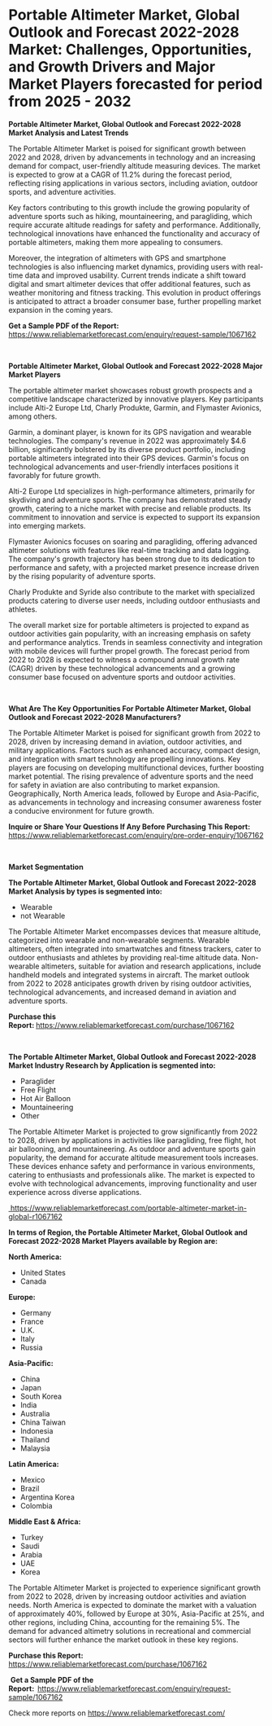 <p><h1>Portable Altimeter Market, Global Outlook and Forecast 2022-2028 Market: Challenges, Opportunities, and Growth Drivers and Major Market Players forecasted for period from 2025 - 2032</h1></p><p><strong>Portable Altimeter Market, Global Outlook and Forecast 2022-2028 Market Analysis and Latest Trends</strong></p>
<p><p>The Portable Altimeter Market is poised for significant growth between 2022 and 2028, driven by advancements in technology and an increasing demand for compact, user-friendly altitude measuring devices. The market is expected to grow at a CAGR of 11.2% during the forecast period, reflecting rising applications in various sectors, including aviation, outdoor sports, and adventure activities. </p><p>Key factors contributing to this growth include the growing popularity of adventure sports such as hiking, mountaineering, and paragliding, which require accurate altitude readings for safety and performance. Additionally, technological innovations have enhanced the functionality and accuracy of portable altimeters, making them more appealing to consumers. </p><p>Moreover, the integration of altimeters with GPS and smartphone technologies is also influencing market dynamics, providing users with real-time data and improved usability. Current trends indicate a shift toward digital and smart altimeter devices that offer additional features, such as weather monitoring and fitness tracking. This evolution in product offerings is anticipated to attract a broader consumer base, further propelling market expansion in the coming years.</p></p>
<p><strong>Get a Sample PDF of the Report:&nbsp;</strong> <a href="https://www.reliablemarketforecast.com/enquiry/request-sample/1067162?utm_campaign=3029&utm_medium=2&utm_source=Github&utm_content=ia&utm_term=21032025&utm_id=portable-altimeter-market-global-outlook-and-forecast-2022-2028">https://www.reliablemarketforecast.com/enquiry/request-sample/1067162</a></p>
<p>&nbsp;</p>
<p><strong>Portable Altimeter Market, Global Outlook and Forecast 2022-2028 Major Market Players</strong></p>
<p><p>The portable altimeter market showcases robust growth prospects and a competitive landscape characterized by innovative players. Key participants include Alti-2 Europe Ltd, Charly Produkte, Garmin, and Flymaster Avionics, among others. </p><p>Garmin, a dominant player, is known for its GPS navigation and wearable technologies. The company's revenue in 2022 was approximately $4.6 billion, significantly bolstered by its diverse product portfolio, including portable altimeters integrated into their GPS devices. Garmin's focus on technological advancements and user-friendly interfaces positions it favorably for future growth.</p><p>Alti-2 Europe Ltd specializes in high-performance altimeters, primarily for skydiving and adventure sports. The company has demonstrated steady growth, catering to a niche market with precise and reliable products. Its commitment to innovation and service is expected to support its expansion into emerging markets.</p><p>Flymaster Avionics focuses on soaring and paragliding, offering advanced altimeter solutions with features like real-time tracking and data logging. The company's growth trajectory has been strong due to its dedication to performance and safety, with a projected market presence increase driven by the rising popularity of adventure sports.</p><p>Charly Produkte and Syride also contribute to the market with specialized products catering to diverse user needs, including outdoor enthusiasts and athletes.</p><p>The overall market size for portable altimeters is projected to expand as outdoor activities gain popularity, with an increasing emphasis on safety and performance analytics. Trends in seamless connectivity and integration with mobile devices will further propel growth. The forecast period from 2022 to 2028 is expected to witness a compound annual growth rate (CAGR) driven by these technological advancements and a growing consumer base focused on adventure sports and outdoor activities.</p></p>
<p>&nbsp;</p>
<p><strong>What Are The Key Opportunities For Portable Altimeter Market, Global Outlook and Forecast 2022-2028 Manufacturers?</strong></p>
<p><p>The Portable Altimeter Market is poised for significant growth from 2022 to 2028, driven by increasing demand in aviation, outdoor activities, and military applications. Factors such as enhanced accuracy, compact design, and integration with smart technology are propelling innovations. Key players are focusing on developing multifunctional devices, further boosting market potential. The rising prevalence of adventure sports and the need for safety in aviation are also contributing to market expansion. Geographically, North America leads, followed by Europe and Asia-Pacific, as advancements in technology and increasing consumer awareness foster a conducive environment for future growth.</p></p>
<p><strong>Inquire or Share Your Questions If Any Before Purchasing This Report:</strong> <a href="https://www.reliablemarketforecast.com/enquiry/pre-order-enquiry/1067162?utm_campaign=3029&utm_medium=2&utm_source=Github&utm_content=ia&utm_term=21032025&utm_id=portable-altimeter-market-global-outlook-and-forecast-2022-2028">https://www.reliablemarketforecast.com/enquiry/pre-order-enquiry/1067162</a></p>
<p>&nbsp;</p>
<p><strong>Market Segmentation</strong></p>
<p><strong>The Portable Altimeter Market, Global Outlook and Forecast 2022-2028 Market Analysis by types is segmented into:</strong></p>
<p><ul><li>Wearable</li><li>not Wearable</li></ul></p>
<p><p>The Portable Altimeter Market encompasses devices that measure altitude, categorized into wearable and non-wearable segments. Wearable altimeters, often integrated into smartwatches and fitness trackers, cater to outdoor enthusiasts and athletes by providing real-time altitude data. Non-wearable altimeters, suitable for aviation and research applications, include handheld models and integrated systems in aircraft. The market outlook from 2022 to 2028 anticipates growth driven by rising outdoor activities, technological advancements, and increased demand in aviation and adventure sports.</p></p>
<p><strong>Purchase this Report:&nbsp;</strong><a href="https://www.reliablemarketforecast.com/purchase/1067162?utm_campaign=3029&utm_medium=2&utm_source=Github&utm_content=ia&utm_term=21032025&utm_id=portable-altimeter-market-global-outlook-and-forecast-2022-2028">https://www.reliablemarketforecast.com/purchase/1067162</a></p>
<p>&nbsp;</p>
<p><strong>The Portable Altimeter Market, Global Outlook and Forecast 2022-2028 Market Industry Research by Application is segmented into:</strong></p>
<p><ul><li>Paraglider</li><li>Free Flight</li><li>Hot Air Balloon</li><li>Mountaineering</li><li>Other</li></ul></p>
<p><p>The Portable Altimeter Market is projected to grow significantly from 2022 to 2028, driven by applications in activities like paragliding, free flight, hot air ballooning, and mountaineering. As outdoor and adventure sports gain popularity, the demand for accurate altitude measurement tools increases. These devices enhance safety and performance in various environments, catering to enthusiasts and professionals alike. The market is expected to evolve with technological advancements, improving functionality and user experience across diverse applications.</p></p>
<p><a href="https://www.reliablemarketforecast.com/portable-altimeter-market-in-global-r1067162?utm_campaign=3029&utm_medium=2&utm_source=Github&utm_content=ia&utm_term=21032025&utm_id=portable-altimeter-market-global-outlook-and-forecast-2022-2028">&nbsp;https://www.reliablemarketforecast.com/portable-altimeter-market-in-global-r1067162</a></p>
<p><strong>In terms of Region, the Portable Altimeter Market, Global Outlook and Forecast 2022-2028 Market Players available by Region are:</strong></p>
<p>
    <p> <strong> North America: </strong>
        <ul>
            <li>United States</li>
            <li>Canada</li>
        </ul>
        </p> 
    <p> <strong> Europe: </strong>
        <ul>
            <li>Germany</li>
            <li>France</li>
            <li>U.K.</li>
            <li>Italy</li>
            <li>Russia</li>
        </ul>
        </p> 
    <p> <strong> Asia-Pacific: </strong>
        <ul>
            <li>China</li>
            <li>Japan</li>
            <li>South Korea</li>
            <li>India</li>
            <li>Australia</li>
            <li>China Taiwan</li>
            <li>Indonesia</li>
            <li>Thailand</li>
            <li>Malaysia</li>
        </ul>
        </p> 
    <p> <strong> Latin America: </strong>
        <ul>
            <li>Mexico</li>
            <li>Brazil</li>
            <li>Argentina Korea</li>
            <li>Colombia</li>
        </ul>
        </p> 
    <p> <strong> Middle East & Africa: </strong>
        <ul>
            <li>Turkey</li>
            <li>Saudi</li>
            <li>Arabia</li>
            <li>UAE</li>
            <li>Korea</li>
        </ul>
    </p>
    </p>
<p><p>The Portable Altimeter Market is projected to experience significant growth from 2022 to 2028, driven by increasing outdoor activities and aviation needs. North America is expected to dominate the market with a valuation of approximately 40%, followed by Europe at 30%, Asia-Pacific at 25%, and other regions, including China, accounting for the remaining 5%. The demand for advanced altimetry solutions in recreational and commercial sectors will further enhance the market outlook in these key regions.</p></p>
<p><strong>Purchase this Report: </strong><a href="https://www.reliablemarketforecast.com/purchase/1067162?utm_campaign=3029&utm_medium=2&utm_source=Github&utm_content=ia&utm_term=21032025&utm_id=portable-altimeter-market-global-outlook-and-forecast-2022-2028">https://www.reliablemarketforecast.com/purchase/1067162</a></p>
<p>&nbsp;<strong>Get a Sample PDF of the Report:&nbsp;&nbsp;</strong><a href="https://www.reliablemarketforecast.com/enquiry/request-sample/1067162?utm_campaign=3029&utm_medium=2&utm_source=Github&utm_content=ia&utm_term=21032025&utm_id=portable-altimeter-market-global-outlook-and-forecast-2022-2028">https://www.reliablemarketforecast.com/enquiry/request-sample/1067162</a></p>
<p><strong></strong></p>
<p>Check more reports on <a href="https://www.reliablemarketforecast.com/?utm_campaign=3029&utm_medium=2&utm_source=Github&utm_content=ia&utm_term=21032025&utm_id=portable-altimeter-market-global-outlook-and-forecast-2022-2028">https://www.reliablemarketforecast.com/</a></p>